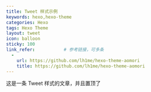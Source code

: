 ```yaml
---
title: Tweet 样式示例
keywords: hexo,hexo-theme
categories: Hexo
tags: Hexo Theme
layout: tweet
icon: balloon
sticky: 100
link_refer:           # 参考链接，可多条
  -
    url: https://github.com/lh1me/hexo-theme-aomori
    title: https://github.com/lh1me/hexo-theme-aomori
---
```


这是一条 Tweet 样式的文章，并且置顶了
